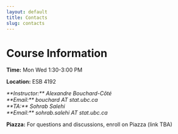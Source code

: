 ```yaml
---
layout: default
title: Contacts
slug: contacts
---
```


Course Information
===================

**Time:** Mon Wed 1:30-3:00 PM

**Location:** ESB 4192

<address>
**Instructor:** Alexandre Bouchard-Côté<br/>
**Email:** bouchard AT stat.ubc.ca
</address>

<address>
**TA:** Sohrab Salehi <br/>
**Email:** sohrab.salehi AT stat.ubc.ca
</address>

**Piazza:** For questions and discussions, enroll on Piazza (link TBA)
